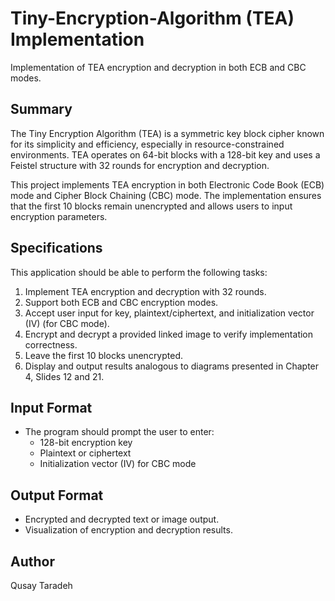 # Tiny-Encryption-Algorithm (TEA) Implementation
Implementation of TEA encryption and decryption in both ECB and CBC modes.

## Summary
The Tiny Encryption Algorithm (TEA) is a symmetric key block cipher known for its simplicity and efficiency, especially in resource-constrained environments. TEA operates on 64-bit blocks with a 128-bit key and uses a Feistel structure with 32 rounds for encryption and decryption.

This project implements TEA encryption in both Electronic Code Book (ECB) mode and Cipher Block Chaining (CBC) mode. The implementation ensures that the first 10 blocks remain unencrypted and allows users to input encryption parameters.

## Specifications
This application should be able to perform the following tasks:
1. Implement TEA encryption and decryption with 32 rounds.
2. Support both ECB and CBC encryption modes.
3. Accept user input for key, plaintext/ciphertext, and initialization vector (IV) (for CBC mode).
4. Encrypt and decrypt a provided linked image to verify implementation correctness.
5. Leave the first 10 blocks unencrypted.
6. Display and output results analogous to diagrams presented in Chapter 4, Slides 12 and 21.

## Input Format
- The program should prompt the user to enter:
  - 128-bit encryption key
  - Plaintext or ciphertext
  - Initialization vector (IV) for CBC mode

## Output Format
- Encrypted and decrypted text or image output.
- Visualization of encryption and decryption results.

## Author
Qusay Taradeh
